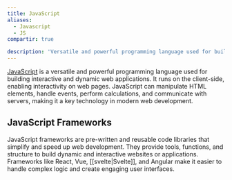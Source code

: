 ```yaml
---
title: JavaScript
aliases:
  - Javascript
  - JS
compartir: true

description: 'Versatile and powerful programming language used for building interactive and dynamic web applications.'
---
```


[JavaScript](https://en.wikipedia.org/wiki/JavaScript) is a versatile and powerful programming language used for building interactive and dynamic web applications. It runs on the client-side, enabling interactivity on web pages. JavaScript can manipulate HTML elements, handle events, perform calculations, and communicate with servers, making it a key technology in modern web development.

## JavaScript Frameworks

JavaScript frameworks are pre-written and reusable code libraries that simplify and speed up web development. They provide tools, functions, and structure to build dynamic and interactive websites or applications. Frameworks like React, Vue, [[svelte|Svelte]], and Angular make it easier to handle complex logic and create engaging user interfaces.
